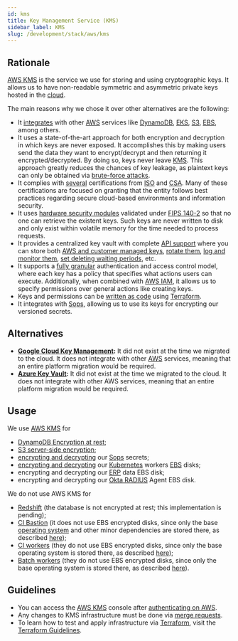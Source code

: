 ```yaml
---
id: kms
title: Key Management Service (KMS)
sidebar_label: KMS
slug: /development/stack/aws/kms
---
```


## Rationale

[AWS KMS][KMS] is the service we use for storing
and using cryptographic keys.
It allows us to have non-readable
symmetric and asymmetric private keys
hosted in the [cloud](https://en.wikipedia.org/wiki/Cloud_computing).

The main reasons why we chose it over other alternatives are the following:

- It [integrates](https://aws.amazon.com/kms/features/#AWS_Service_Integration)
  with other [AWS][AWS] services
  like [DynamoDB](/development/stack/aws/dynamodb/),
  [EKS](/development/stack/aws/eks/),
  [S3](/development/stack/aws/s3/),
  [EBS][EBS],
  among others.
- It uses a state-of-the-art approach
  for both encryption and decryption
  in which keys are never exposed.
  It accomplishes this
  by making users send the data they want to encrypt/decrypt
  and then returning it
  encrypted/decrypted.
  By doing so,
  keys never leave [KMS][KMS].
  This approach greatly reduces
  the chances of key leakage,
  as plaintext keys can only be obtained via [brute-force attacks](https://en.wikipedia.org/wiki/Brute-force_attack).
- It complies with [several](https://aws.amazon.com/compliance/iso-certified/)
  certifications from [ISO](https://en.wikipedia.org/wiki/International_Organization_for_Standardization)
  and [CSA](https://en.wikipedia.org/wiki/Cloud_Security_Alliance).
  Many of these certifications are focused on granting
  that the entity follows best practices
  regarding secure cloud-based environments
  and information security.
- It uses [hardware security modules](https://aws.amazon.com/kms/features/#Secure)
  validated under [FIPS 140-2](https://en.wikipedia.org/wiki/FIPS_140-2)
  so that no one can retrieve the existent keys.
  Such keys are never written to disk
  and only exist within volatile memory
  for the time needed to process requests.
- It provides a centralized key vault
  with complete [API support](https://docs.aws.amazon.com/kms/latest/APIReference/API_Operations.html)
  where you can store both [AWS and customer managed keys](https://docs.aws.amazon.com/kms/latest/developerguide/concepts.html),
  [rotate them](https://docs.aws.amazon.com/kms/latest/developerguide/rotate-keys.html),
  [log and monitor them](https://docs.aws.amazon.com/kms/latest/developerguide/security-logging-monitoring.html),
  [set deleting waiting periods](https://docs.aws.amazon.com/kms/latest/developerguide/deleting-keys.html#deleting-keys-how-it-works),
  etc.
- It supports a [fully granular](https://docs.aws.amazon.com/kms/latest/developerguide/control-access-overview.html)
  authentication and access control model,
  where each key has a policy
  that specifies what actions users can execute.
  Additionally,
  when combined with [AWS IAM](/development/stack/aws/iam/),
  it allows us to specify permissions
  over general actions like creating keys.
- Keys and permissions can be [written as code](https://gitlab.com/fluidattacks/universe/-/blob/6416b9035e089b575336c3ba074ff5fd39575306/makes/applications/makes/secrets/src/terraform/key-production.tf)
  using [Terraform](/development/stack/terraform/).
- It integrates with [Sops](/development/stack/sops/),
  allowing us to use its keys
  for encrypting our versioned secrets.

## Alternatives

- **[Google Cloud Key Management](https://cloud.google.com/security-key-management):**
  It did not exist at the time we migrated to the cloud.
  It does not integrate with other [AWS][AWS] services,
  meaning that an entire platform migration would be required.
- **[Azure Key Vault](https://azure.microsoft.com/en-us/services/key-vault/):**
  It did not exist at the time we migrated to the cloud.
  It does not integrate with other AWS services,
  meaning that an entire platform migration would be required.

## Usage

We use [AWS KMS][KMS] for

- [DynamoDB Encryption at rest](https://registry.terraform.io/providers/hashicorp/aws/latest/docs/resources/dynamodb_table#server_side_encryption);
- [S3 server-side encryption](https://gitlab.com/fluidattacks/universe/-/blob/a089fc93ce78b5a073a9ef35c46ec59f7d622e2c/airs/deploy/production/terraform/bucket.tf#L5);
- [encrypting and decrypting](https://gitlab.com/fluidattacks/universe/-/blob/a089fc93ce78b5a073a9ef35c46ec59f7d622e2c/makes/applications/makes/secrets/src/production.yaml#L14)
  our [Sops](/development/stack/sops/) secrets;
- [encrypting and decrypting](https://gitlab.com/fluidattacks/universe/-/blob/a089fc93ce78b5a073a9ef35c46ec59f7d622e2c/makes/applications/makes/k8s/src/terraform/cluster.tf#L42)
  our [Kubernetes](/development/stack/kubernetes) workers
  [EBS][EBS] disks;
- encrypting and decrypting our [ERP](https://en.wikipedia.org/wiki/Enterprise_resource_planning)
  data EBS disk;
- encrypting and decrypting our [Okta RADIUS](/development/stack/okta#usage)
  Agent EBS disk.

We do not use AWS KMS for

- [Redshift](/development/stack/aws/redshift/)
  (the database is not encrypted at rest; this implementation is pending);
- [CI Bastion](/development/stack/gitlab-ci/)
  (it does not use EBS encrypted disks,
  since only the base [operating system][OS]
  and other minor dependencies
  are stored there, as described
  [here][EBS-USAGE]);
- [CI workers](/development/stack/gitlab-ci/)
  (they do not use EBS encrypted disks,
  since only the base operating system is stored there,
  as described [here][EBS-USAGE]);
- [Batch workers](/development/stack/aws/batch/)
  (they do not use EBS encrypted disks,
  since only the base operating system is stored there,
  as described [here][EBS-USAGE]).

## Guidelines

- You can access the [AWS KMS][KMS] console
  after [authenticating on AWS](/development/stack/aws#guidelines).
- Any changes to KMS infrastructure must be done via [merge requests](https://docs.gitlab.com/ee/user/project/merge_requests/).
- To learn how to test and apply infrastructure via [Terraform](/development/stack/terraform),
  visit the [Terraform Guidelines](/development/stack/terraform#guidelines).

[AWS]: /development/stack/aws/
[KMS]: https://aws.amazon.com/kms/
[EBS]: /development/stack/aws/ebs/
[OS]: https://en.wikipedia.org/wiki/Operating_system
[EBS-USAGE]: /development/stack/gitlab-ci
